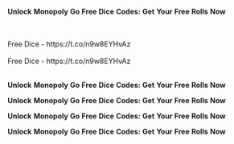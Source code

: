 <strong>Unlock</strong> <strong>Monopoly</strong> <strong>Go</strong> <strong>Free</strong> <strong>Dice</strong> <strong>Codes:</strong> <strong>Get</strong> <strong>Your</strong> <strong>Free</strong> <strong>Rolls</strong> <strong>Now</strong>

<br>
<br>Free Dice - https://t.co/n9w8EYHvAz
<br>
<br>Free Dice - https://t.co/n9w8EYHvAz
<br>
<br>

<strong>Unlock</strong> <strong>Monopoly</strong> <strong>Go</strong> <strong>Free</strong> <strong>Dice</strong> <strong>Codes:</strong> <strong>Get</strong> <strong>Your</strong> <strong>Free</strong> <strong>Rolls</strong> <strong>Now</strong>

<strong>Unlock</strong> <strong>Monopoly</strong> <strong>Go</strong> <strong>Free</strong> <strong>Dice</strong> <strong>Codes:</strong> <strong>Get</strong> <strong>Your</strong> <strong>Free</strong> <strong>Rolls</strong> <strong>Now</strong>

<strong>Unlock</strong> <strong>Monopoly</strong> <strong>Go</strong> <strong>Free</strong> <strong>Dice</strong> <strong>Codes:</strong> <strong>Get</strong> <strong>Your</strong> <strong>Free</strong> <strong>Rolls</strong> <strong>Now</strong>

<strong>Unlock</strong> <strong>Monopoly</strong> <strong>Go</strong> <strong>Free</strong> <strong>Dice</strong> <strong>Codes:</strong> <strong>Get</strong> <strong>Your</strong> <strong>Free</strong> <strong>Rolls</strong> <strong>Now</strong>
